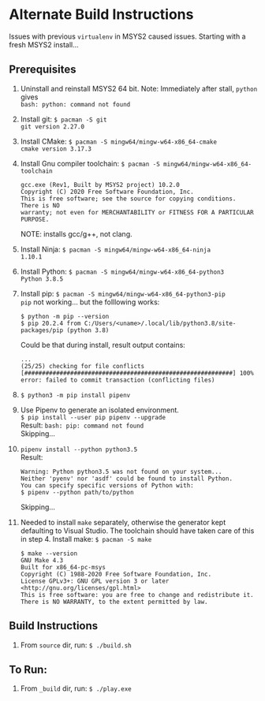 # Alternate Build Instructions
Issues with previous `virtualenv` in MSYS2 caused issues.  Starting with a fresh MSYS2 install...

## Prerequisites
1.  Uninstall and reinstall MSYS2 64 bit.
    Note: Immediately after stall, `python` gives  
    `bash: python: command not found`

1.  Install git: `$ pacman -S git`  
    `git version 2.27.0`

1.  Install CMake: `$ pacman -S mingw64/mingw-w64-x86_64-cmake`  
    `cmake version 3.17.3`

1.  Install Gnu compiler toolchain: `$ pacman -S mingw64/mingw-w64-x86_64-toolchain`  
    ```
    gcc.exe (Rev1, Built by MSYS2 project) 10.2.0
    Copyright (C) 2020 Free Software Foundation, Inc.
    This is free software; see the source for copying conditions.  There is NO
    warranty; not even for MERCHANTABILITY or FITNESS FOR A PARTICULAR PURPOSE.
    ```
    NOTE: installs gcc/g++, not clang.

5.  Install Ninja: `$ pacman -S mingw64/mingw-w64-x86_64-ninja`  
    `1.10.1`

1.  Install Python: `$ pacman -S mingw64/mingw-w64-x86_64-python3`  
    `Python 3.8.5`

1.  Install pip: `$ pacman -S mingw64/mingw-w64-x86_64-python3-pip`  
    `pip` not working... but the folllowing works:
    ```
    $ python -m pip --version
    $ pip 20.2.4 from C:/Users/<uname>/.local/lib/python3.8/site-packages/pip (python 3.8)
    ```
    Could be that during install, result output contains:  
    ```
    ...
    (25/25) checking for file conflicts                                                                  [###########################################################] 100%
    error: failed to commit transaction (conflicting files)
    ```

1.  `$ python3 -m pip install pipenv`

1.  Use Pipenv to generate an isolated environment.  
    `$ pip install --user pip pipenv --upgrade`  
    Result: `bash: pip: command not found`  
    Skipping... 

1.  `pipenv install --python python3.5`  
    Result:
    ```
    Warning: Python python3.5 was not found on your system...
    Neither 'pyenv' nor 'asdf' could be found to install Python.
    You can specify specific versions of Python with:
    $ pipenv --python path/to/python
    ```
    Skipping...

11. Needed to install `make` separately, otherwise the generator kept defaulting 
    to Visual Studio.  The toolchain should have taken care of this in step 4.
    Install make: `$ pacman -S make`  
    ```
    $ make --version
    GNU Make 4.3
    Built for x86_64-pc-msys
    Copyright (C) 1988-2020 Free Software Foundation, Inc.
    License GPLv3+: GNU GPL version 3 or later <http://gnu.org/licenses/gpl.html>
    This is free software: you are free to change and redistribute it.
    There is NO WARRANTY, to the extent permitted by law.
    ```



## Build Instructions
1.  From `source` dir, run: `$ ./build.sh`


## To Run:
1.  From `_build` dir, run: `$ ./play.exe`
